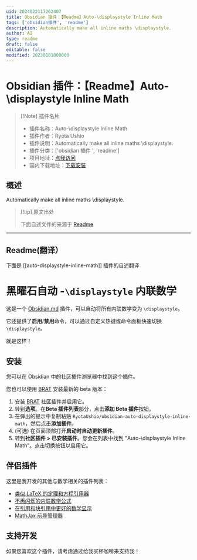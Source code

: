 ```yaml
---
uid: 2024022117262407
title: Obsidian 插件：【Readme】Auto-\displaystyle Inline Math
tags: ['obsidian插件', 'readme']
description: Automatically make all inline maths \displaystyle.
author: AI
type: readme
draft: false
editable: false
modified: 20230101000000
---
```


# Obsidian 插件：【Readme】Auto-\displaystyle Inline Math

> [!Note] 插件名片
> - 插件名称：Auto-\displaystyle Inline Math
> - 插件作者：Ryota Ushio
> - 插件说明：Automatically make all inline maths \displaystyle.
> - 插件分类：['obsidian 插件 ', 'readme']
> - 项目地址：[点我访问](https://github.com/RyotaUshio/obsidian-auto-displaystyle-inline-math)
> - 国内下载地址：[下载安装](https://pkmer.cn/products/plugin/pluginMarket/?auto-displaystyle-inline-math)

## 概述

Automatically make all inline maths \displaystyle.

> [!tip] 原文出处
>
>下面自述文件的来源于 [Readme](https://ghproxy.net/https://raw.githubusercontent.com/RyotaUshio/obsidian-auto-displaystyle-inline-math/master/README.md)
>

---

## Readme(翻译）

下面是 [[auto-displaystyle-inline-math]] 插件的自述翻译

# 黑曜石自动 -`\displaystyle` 内联数学

这是一个 [Obsidian.md](https://obsidian.md) 插件，可以自动将所有内联数学变为 `\displaystyle`。

它还提供了**启用**/**禁用**命令，可以通过自定义热键或命令面板快速切换 `\displaystyle`。

就是这样！

## 安装

您可以在 Obsidian 中的社区插件浏览器中找到这个插件。

您也可以使用 [BRAT](https://github.com/TfTHacker/obsidian42-brat) 安装最新的 beta 版本：

1. 安装 [BRAT](obsidian://show-plugin?id=obsidian42-brat) 社区插件并启用它。
2. 转到**选项**。在**Beta 插件列表**部分，点击**添加 Beta 插件**按钮。
3. 在弹出的提示中复制粘贴 `RyotaUshio/obsidian-auto-displaystyle-inline-math`，然后点击**添加插件**。
4. (可选) 在页面顶部打开**启动时自动更新插件**。
5. 转到**社区插件 > 已安装插件**。您会在列表中找到 "Auto-\\displaystyle Inline Math"。点击切换按钮以启用它。

## 伴侣插件

这里是我开发的其他与数学相关的插件列表：

- [类似 LaTeX 的定理和方程引用器](https://github.com/RyotaUshio/obsidian-latex-theorem-equation-referencer)
- [不再闪烁的内联数学公式](https://github.com/RyotaUshio/obsidian-inline-math)
- [在引用和块引用中更好的数学显示](https://github.com/RyotaUshio/obsidian-math-in-callout)
- [MathJax 前导管理器](https://github.com/RyotaUshio/obsidian-mathjax-preamble-manager)

## 支持开发

如果您喜欢这个插件，请考虑通过给我买杯咖啡来支持我！
